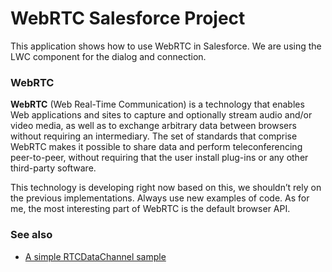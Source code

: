 # WebRTC Salesforce Project

This application shows how to use WebRTC in Salesforce. We are using the LWC component for the dialog and connection.

### WebRTC
**WebRTC** (Web Real-Time Communication) is a technology that enables Web applications and sites to capture and optionally stream audio and/or video media, as well as to exchange arbitrary data between browsers without requiring an intermediary. The set of standards that comprise WebRTC makes it possible to share data and perform teleconferencing peer-to-peer, without requiring that the user install plug-ins or any other third-party software.

This technology is developing right now based on this, we shouldn’t rely on the previous implementations. Always use new examples of code. As for me, the most interesting part of WebRTC is the default browser API. 

### See also
- [A simple RTCDataChannel sample](https://developer.mozilla.org/en-US/docs/Web/API/WebRTC_API/Simple_RTCDataChannel_sample)